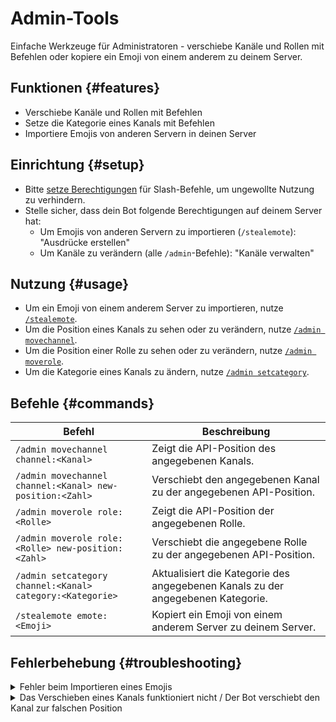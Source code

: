 # Admin-Tools

Einfache Werkzeuge für Administratoren - verschiebe Kanäle und Rollen mit Befehlen oder kopiere ein Emoji von einem anderem zu deinem Server.

<ModuleOverview moduleName="admin-tools" />

## Funktionen {#features}

* Verschiebe Kanäle und Rollen mit Befehlen
* Setze die Kategorie eines Kanals mit Befehlen
* Importiere Emojis von anderen Servern in deinen Server

## Einrichtung {#setup}

* Bitte [setze Berechtigungen](/docs/custom-bot/slash-commands) für Slash-Befehle, um ungewollte Nutzung zu verhindern.
* Stelle sicher, dass dein Bot folgende Berechtigungen auf deinem Server hat:
  * Um Emojis von anderen Servern zu importieren (`/stealemote`): "Ausdrücke erstellen"
  * Um Kanäle zu verändern (alle `/admin`-Befehle): "Kanäle verwalten"

## Nutzung {#usage}

* Um ein Emoji von einem anderem Server zu importieren, nutze [`/stealemote`](#commands).
* Um die Position eines Kanals zu sehen oder zu verändern, nutze [`/admin movechannel`](#commands).
* Um die Position einer Rolle zu sehen oder zu verändern, nutze [`/admin moverole`](#commands).
* Um die Kategorie eines Kanals zu ändern, nutze [`/admin setcategory`](#commands).

## Befehle {#commands}

<SlashCommandExplanation />

| Befehl                                                    | Beschreibung                                                                    |
|-----------------------------------------------------------|---------------------------------------------------------------------------------|
| `/admin movechannel channel:<Kanal>`                      | Zeigt die API-Position des angegebenen Kanals.                                  |
| `/admin movechannel channel:<Kanal> new-position:<Zahl>`  | Verschiebt den angegebenen Kanal zu der angegebenen API-Position.               |
| `/admin moverole role:<Rolle>`                            | Zeigt die API-Position der angegebenen Rolle.                                   |
| `/admin moverole role:<Rolle> new-position:<Zahl>`        | Verschiebt die angegebene Rolle zu der angegebenen API-Position.                |
| `/admin setcategory channel:<Kanal> category:<Kategorie>` | Aktualisiert die Kategorie des angegebenen Kanals zu der angegebenen Kategorie. |
| `/stealemote emote:<Emoji>`                               | Kopiert ein Emoji von einem anderem Server zu deinem Server.                    |

## Fehlerbehebung {#troubleshooting}

<details>
  <summary>Fehler beim Importieren eines Emojis</summary>
  <ul>
    <li>Stelle sicher, dass du das Emoji beim Emoji-Picker auswählst, anstatt es auszuschreiben.</li>
    <li>Stelle sicher, dass du <i>nur</i> das Emoji und nichts weiteres eingegeben hast.</li>
    <li>Stelle sicher, dass dein Bot die Berechtigung "Ausdrücke erstellen" auf deinem Server hat.</li>
  </ul>
</details>

<details>
  <summary>Das Verschieben eines Kanals funktioniert nicht / Der Bot verschiebt den Kanal zur falschen Position</summary>
  <ul>
    <li>Stelle sicher, dass dein Bot die Berechtigung "Kanäle verwalten" auf deinem Server hat.</li>
    <li>Discord schränkt einige Positionen ein. So kannst du z. B. keinen Sprachkanal über einen Textkanal schieben.</li>
    <li>Stelle sicher, dass du die richtige Position eingegeben hast. Um dies zu überprüfen, führe den Befehl ohne den "new-position"-Parameter aus und berechne die neue
     Position mithilfe der jetzigen.</li>
  </ul>
</details>